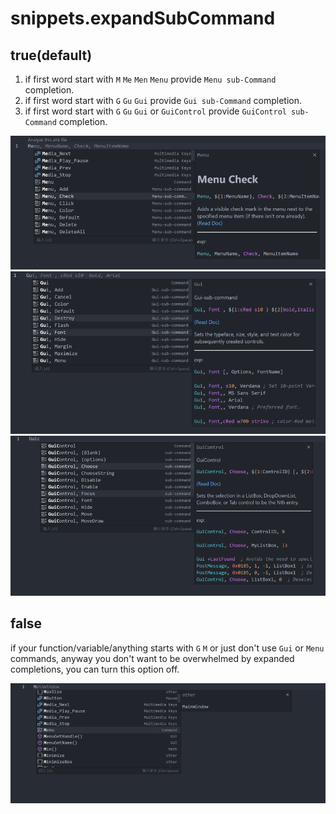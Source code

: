 # snippets.expandSubCommand

## true(default)

1. if first word start with `M` `Me` `Men` `Menu` provide `Menu sub-Command` completion.
2. if first word start with `G` `Gu` `Gui` provide `Gui sub-Command` completion.
3. if first word start with `G` `Gu` `Gui` or `GuiControl` provide `GuiControl sub-Command` completion.

![exp menu command expand](../../image/snippets.expandSubCommand/true-menu.png)
![exp gui command expand](../../image/snippets.expandSubCommand/true-gui.png)
![exp guiControl command expand](../../image/snippets.expandSubCommand/true-guiControl.png)

## false

if your function/variable/anything starts with `G` `M` or just don't use `Gui` or `Menu` commands,
anyway you don't want to be overwhelmed by expanded completions, you can turn this option off.

![exp img](../../image/snippets.expandSubCommand/false.png)
